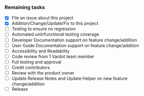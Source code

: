 ### Remaining tasks
- [x] File an issue about this project
- [x] Addition/Change/Update/Fix to this project
- [ ] Testing to ensure no regression
- [ ] Automated unit/functional testing coverage
- [ ] Developer Documentation support on feature change/addition
- [ ] User Guide Documentation support on feature change/addition
- [ ] Accessibility and Readability
- [ ] Code review from 1 Vardot team member
- [ ] Full testing and approval
- [ ] Credit contributors
- [ ] Review with the product owner
- [ ] Update Release Notes and Update Helper on new feature change/addition
- [ ] Release
